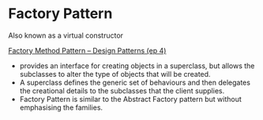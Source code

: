 # Factory Pattern

Also known as a virtual constructor

[Factory Method Pattern – Design Patterns (ep 4)](https://www.youtube.com/watch?v=EcFVTgRHJLM&list=PLrhzvIcii6GNjpARdnO4ueTUAVR9eMBpc&index=4&ab_channel=ChristopherOkhravi)

- provides an interface for creating objects in a superclass, but allows the subclasses to alter the type of objects that will be created.
- A superclass defines the generic set of behaviours and then delegates the creational details to the subclasses that the client supplies.
- Factory Pattern is similar to the Abstract Factory pattern but without emphasising the families.

[](https://github.com/asishshaji/interview-prep/tree/main/design_patterns/creational_patterns/factory_pattern)